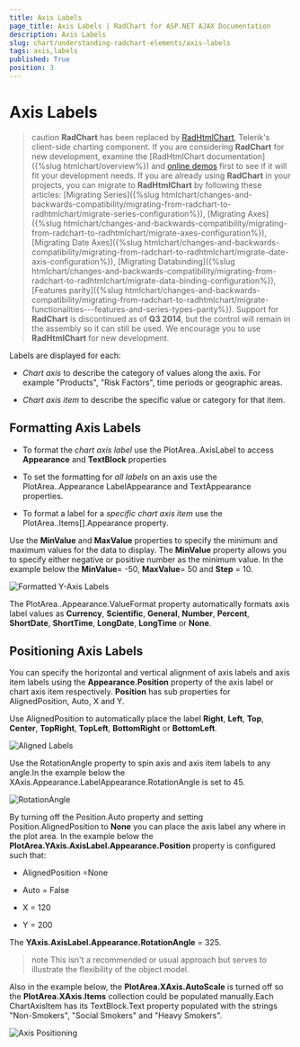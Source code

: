 ```yaml
---
title: Axis Labels
page_title: Axis Labels | RadChart for ASP.NET AJAX Documentation
description: Axis Labels
slug: chart/understanding-radchart-elements/axis-labels
tags: axis,labels
published: True
position: 3
---
```


# Axis Labels

>caution  **RadChart** has been replaced by [RadHtmlChart](https://www.telerik.com/products/aspnet-ajax/html-chart.aspx), Telerik's client-side charting component. If you are considering **RadChart** for new development, examine the [RadHtmlChart documentation]({%slug htmlchart/overview%}) and [online demos](https://demos.telerik.com/aspnet-ajax/htmlchart/examples/overview/defaultcs.aspx) first to see if it will fit your development needs. If you are already using **RadChart** in your projects, you can migrate to **RadHtmlChart** by following these articles: [Migrating Series]({%slug htmlchart/changes-and-backwards-compatibility/migrating-from-radchart-to-radhtmlchart/migrate-series-configuration%}), [Migrating Axes]({%slug htmlchart/changes-and-backwards-compatibility/migrating-from-radchart-to-radhtmlchart/migrate-axes-configuration%}), [Migrating Date Axes]({%slug htmlchart/changes-and-backwards-compatibility/migrating-from-radchart-to-radhtmlchart/migrate-date-axis-configuration%}), [Migrating Databinding]({%slug htmlchart/changes-and-backwards-compatibility/migrating-from-radchart-to-radhtmlchart/migrate-data-binding-configuration%}), [Features parity]({%slug htmlchart/changes-and-backwards-compatibility/migrating-from-radchart-to-radhtmlchart/migrate-functionalities---features-and-series-types-parity%}). Support for **RadChart** is discontinued as of **Q3 2014**, but the control will remain in the assembly so it can still be used. We encourage you to use **RadHtmlChart** for new development.

Labels are displayed for each:

* *Chart axis* to describe the category of values along the axis. For example "Products", "Risk Factors", time periods or geographic areas.

* *Chart axis item* to describe the specific value or category for that item.

## Formatting Axis Labels

* To format the *chart axis label* use the PlotArea.<axis>.AxisLabel to access **Appearance** and **TextBlock** properties

* To set the formatting for *all labels* on an axis use the PlotArea.<axis>.Appearance LabelAppearance and TextAppearance properties.

* To format a label for a *specific chart axis item* use the PlotArea.<axis>.Items[].Appearance property.

Use the **MinValue** and **MaxValue** properties to specify the minimum and maximum values for the data to display. The **MinValue** property allows you to specify either negative or positive number as the minimum value. In the example below the **MinValue**= -50, **MaxValue**= 50 and **Step** = 10.

![Formatted Y-Axis Labels](images/radchart-understandingelements005.png)

The PlotArea..Appearance.ValueFormat property automatically formats axis label values as **Currency**, **Scientific**, **General**, **Number**, **Percent**, **ShortDate**, **ShortTime**, **LongDate**, **LongTime** or **None**.

## Positioning Axis Labels

You can specify the horizontal and vertical alignment of axis labels and axis item labels using the **Appearance.Position** property of the axis label or chart axis item respectively. **Position** has sub properties for AlignedPosition, Auto, X and Y.

Use AlignedPosition to automatically place the label **Right**, **Left**, **Top**, **Center**, **TopRight**, **TopLeft**, **BottomRight** or **BottomLeft**.

![Aligned Labels](images/radchart-understandingelements006.png)

Use the RotationAngle property to spin axis and axis item labels to any angle.In the example below the XAxis.Appearance.LabelAppearance.RotationAngle is set to 45.

![RotationAngle](images/radchart-understandingelements007.png)

By turning off the Position.Auto property and setting Position.AlignedPosition to **None** you can place the axis label any where in the plot area. In the example below the **PlotArea.YAxis.AxisLabel.Appearance.Position** property is configured such that:

* AlignedPosition =None

* Auto = False

* X = 120

* Y = 200

The **YAxis.AxisLabel.Appearance.RotationAngle** = 325.

>note This isn't a recommended or usual approach but serves to illustrate the flexibility of the object model.

Also in the example below, the **PlotArea.XAxis.AutoScale** is turned off so the **PlotArea.XAxis.Items** collection could be populated manually.Each ChartAxisItem has its TextBlock.Text property populated with the strings "Non-Smokers", "Social Smokers" and "Heavy Smokers".

![Axis Positioning](images/radchart-understandingelements004.png)
